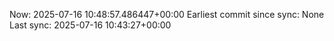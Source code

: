 Now: 2025-07-16 10:48:57.486447+00:00 Earliest commit since sync: None Last sync: 2025-07-16 10:43:27+00:00
